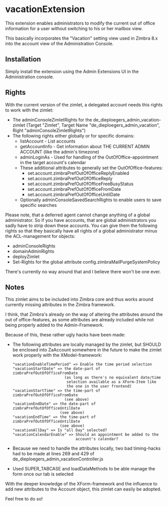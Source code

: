 vacationExtension
=================

This extension enables administrators to modify the current out of office 
information for a user without switching to his or her mailbox view.

This basically incorporates the "Vacation" setting view used in Zimbra 8.x into
the account view of the Administration Console.

Installation
------------

Simply install the extension using the Admin Extensions UI in the 
Administration console.

Rights
------

With the current version of the zimlet, a delegated account needs this rights
to work with the zimlet:

  * The adminConsoleZimletRights for the de_dieploegers_admin_vacation-zimlet
    (Target "Zimlet", Target Name "de_dieploegers_admin_vacation",
     Right "adminConsoleZimletRights")
  * The following rights either globally or for specific domains:
    * listAccount - List accounts
    * getAccountInfo - Get information about THE CURRENT ADMIN ACCOUNT (like
                       the admin's timezone)
    * adminLoginAs - Used for handling of the OutOfOffice-appointment in
                     the target account's calendar
    * These additional attributes to generally set the OutOfOffice-features:
      * set.account.zimbraPrefOutOfOfficeReplyEnabled
      * set.account.zimbraPrefOutOfOfficeReply
      * set.account.zimbraPrefOutOfOfficeFreeBusyStatus
      * set.account.zimbraPrefOutOfOfficeFromDate
      * set.account.zimbraPrefOutOfOfficeUntilDate
    * Optionally adminConsoleSavedSearchRights to enable users to save specific 
      searches

Please note, that a deferred agent cannot change anything of a global 
administrator. So if you have accounts, that are global administrators you
sadly have to strip down these accounts. You can give them the following
rights so that they basically have all rights of a global administrator 
minus the ACL-management for objects:

  * adminConsoleRights
  * domainAdminRights
  * deployZimlet
  * Set-Rights for the global attribute config.zimbraMailPurgeSystemPolicy
  
There's currently no way around that and I believe there won't be one ever.

Notes
-----

This zimlet aims to be included into Zimbra core and thus works around currently
missing attributes in the Zimbra framework.

I think, that Zimbra's already on the way of altering the attributes around
the out of office-features, as some attributes are already included while
not being properly added to the Admin-Framework.

Because of this, these rather ugly hacks have been made:

  * The following attributes are locally managed by the zimlet, but SHOULD be
    enclosed into ZaAccount somewhere in the future to make the zimlet work
    properly with the XModel-framework:
    
        "vacationEnableTimePeriod" => Enable the time period selection
        "vacationStartDate" => the date-part of zimbraPrefOutOfOfficeFromDate
                               (as long as there's no equivalent date/time
                                selection available as a XForm-Item like
                                the one in the user frontend)
        "vacationStartTime" => the time-part of zimbraPrefOutOfOfficeFromDate
                               (see above)
        "vacationEndDate" => the date-part of zimbraPrefOutOfOfficeUntilDate
                             (see above)
        "vacationEndTime" => the time-part of zimbraPrefOutOfOfficeUntilDate
                             (see above)
        "vacationAllDay" => Is "all Day" selected?
        "vacationCalendarEnable" => Should an appointment be added to the 
                                    account's calendar?
                                    
  * Because we need to handle the attributes locally, two bad timing-hacks had
    to be made at lines 269 and 429 of de_dieploegers_admin_vacationController.js
    
  * Used SUPER_TABCASE and loadDataMethods to be able manage the form
    once our tab is selected

With the deeper knowledge of the XForm-framework and the influence to add
new attributes to the Account object, this zimlet can easily be adopted.

Feel free to do so!
